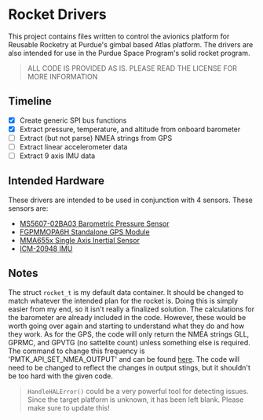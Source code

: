 # Rocket Drivers

This project contains files written to control the avionics platform for Reusable Rocketry at Purdue's gimbal based Atlas platform. The drivers are also intended for use in the Purdue Space Program's solid rocket program.

> ALL CODE IS PROVIDED AS IS. PLEASE READ THE LICENSE FOR MORE INFORMATION

## Timeline

- [x] Create generic SPI bus functions
- [X] Extract pressure, temperature, and altitude from onboard barometer
- [ ] Extract (but not parse) NMEA strings from GPS
- [ ] Extract linear accelerometer data
- [ ] Extract 9 axis IMU data

## Intended Hardware

These drivers are intended to be used in conjunction with 4 sensors. These sensors are:

- [MS5607-02BA03
Barometric Pressure Sensor](https://www.te.com/commerce/DocumentDelivery/DDEController?Action=srchrtrv&DocNm=MS5607-02BA03&DocType=Data+Sheet&DocLang=English)
- [FGPMMOPA6H Standalone GPS Module](https://cdn-shop.adafruit.com/datasheets/GlobalTop-FGPMMOPA6H-Datasheet-V0A.pdf)
- [MMA655x Single Axis Inertial Sensor](https://www.nxp.com/docs/en/data-sheet/MMA655x.pdf)
- [ICM-20948 IMU](http://www.invensense.com/wp-content/uploads/2016/06/DS-000189-ICM-20948-v1.3.pdf)

## Notes

The struct `rocket_t` is my default data container. It should be changed to match whatever the intended plan for the rocket is. Doing this is simply easier from my end, so it isn't really a finalized solution. The calculations for the barometer are already included in the code. However, these would be worth going over again and starting to understand what they do and how they work. As for the GPS, the code will only return the NMEA strings GLL, GPRMC, and GPVTG (no sattelite count) unless something else is required. The command to change this frequency is 'PMTK_API_SET_NMEA_OUTPUT' and can be found [here](https://cdn-shop.adafruit.com/datasheets/PMTK_A11.pdf). The code will need to be changed to reflect the changes in output stings, but it shouldn't be too hard with the given code.

> `HandleHALError()` could be a very powerful tool for detecting issues. Since the target platform is unknown, it has been left blank. Please make sure to update this!
